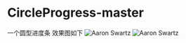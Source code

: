 # CircleProgress-master
一个圆型进度条
效果图如下
![Aaron Swartz](http://img.blog.csdn.net/20160808173154260) ![Aaron Swartz](http://img.blog.csdn.net/20160808173236369)

